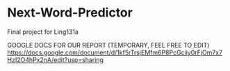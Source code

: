 # Next-Word-Predictor
Final project for Ling131a

GOOGLE DOCS FOR OUR REPORT (TEMPORARY, FEEL FREE TO EDIT)
https://docs.google.com/document/d/1kf5rTrsjEMfm6P8PcGciiy0rFjOm7x7HzI2O4hPx2nA/edit?usp=sharing
